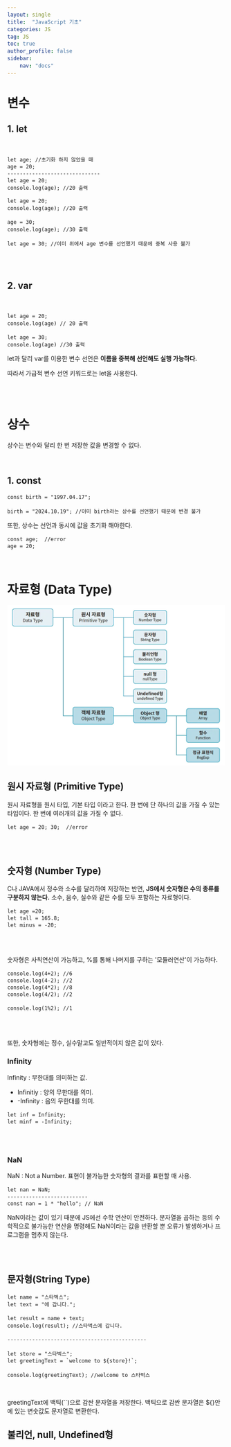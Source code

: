 ```yaml
---
layout: single
title:  "JavaScript 기초"
categories: JS
tag: JS
toc: true
author_profile: false
sidebar:
    nav: "docs"
---
```


# 변수

## 1. let
<br/>

```
let age; //초기화 하지 않았을 때
age = 20;
------------------------------
let age = 20;
console.log(age); //20 출력

```

```
let age = 20;
console.log(age); //20 출력

age = 30;
console.log(age); //30 출력

let age = 30; //이미 위에서 age 변수를 선언했기 때문에 중복 사용 불가
```

<br/>
<br/>

## 2. var

<br/>

```
let age = 20;
console.log(age) // 20 출력

let age = 30;
console.log(age) //30 출력
```

let과 달리 var를 이용한 변수 선언은 **이름을 중복해 선언해도 실행 가능하다.**

따라서 가급적 변수 선언 키워드로는 let을 사용한다.

<br/>
<br/>

# 상수

상수는 변수와 달리 한 번 저장한 값을 변경할 수 없다.

<br/>

## 1. const

```
const birth = "1997.04.17";

birth = "2024.10.19"; //이미 birth라는 상수를 선언했기 때문에 변경 불가
```

또한, 상수는 선언과 동시에 값을 초기화 해야한다.

```
const age;  //error
age = 20; 
```

<br/>

# 자료형 (Data Type)
![data type](../../images/Data%20type.png)

## 원시 자료형 (Primitive Type)

원시 자료형을 원시 타입, 기본 타입 이라고 한다. 한 번에 단 하나의 값을 가질 수 있는 타입이다. 한 번에 여러개의 값을 가질 수 없다.

```
let age = 20; 30;  //error
```
<br/>
<br/>

## 숫자형 (Number Type)
C나 JAVA에서 정수와 소수를 달리하여 저장하는 반면, **JS에서 숫자형은 수의 종류를 구분하지 않는다.** 소수, 음수, 실수와 같은 수를 모두 포함하는 자료형이다.

```
let age =20;
let tall = 165.8;
let minus = -20;
```

<br/>
<br/>

숫자형은 사칙연산이 가능하고, %를 통해 나머지를 구하는 '모듈러연산'이 가능하다.

```
console.log(4+2); //6
console.log(4-2); //2
console.log(4*2); //8
console.log(4/2); //2

console.log(1%2); //1
```
<br/>
<br/>

또한, 숫자형에는 정수, 실수말고도 일반적이지 않은 값이 있다.

### Infinity

Infinity : 무한대를 의미하는 값. 
- Infinitiy : 양의 무한대를 의미.
- -Infinity : 음의 무한대를 의미.

```
let inf = Infinity;
let minf = -Infinity;

```

<br/>
<br/>

### NaN

NaN : Not a Number. 표현이 불가능한 숫자형의 결과를 표현할 때 사용.

```
let nan = NaN;
--------------------------
const nan = 1 * "hello"; // NaN
```
NaN이라는 값이 있기 때문에 JS에선 수학 연산이 안전하다. 문자열을 곱하는 등의 수학적으로 불가능한 연산을 명령해도 NaN이라는 값을 반환할 뿐 오류가 발생하거나 프로그램을 멈추지 않는다.

<br/>
<br/>

## 문자형(String Type)

```
let name = "스타벅스"; 
let text = "에 갑니다.";

let result = name + text;
console.log(result); //스타벅스에 갑니다.

---------------------------------------------

let store = "스타벅스";
let greetingText = `welcome to ${store}!`;

console.log(greetingText); //welcome to 스타벅스
```
<br/>

greetingText에 백틱(``)으로 감싼 문자열을 저장한다. 백틱으로 감싼 문자열은 ${}안에 있는 변숫값도 문자열로 변환한다.  

## 불리언, null, Undefined형

### 